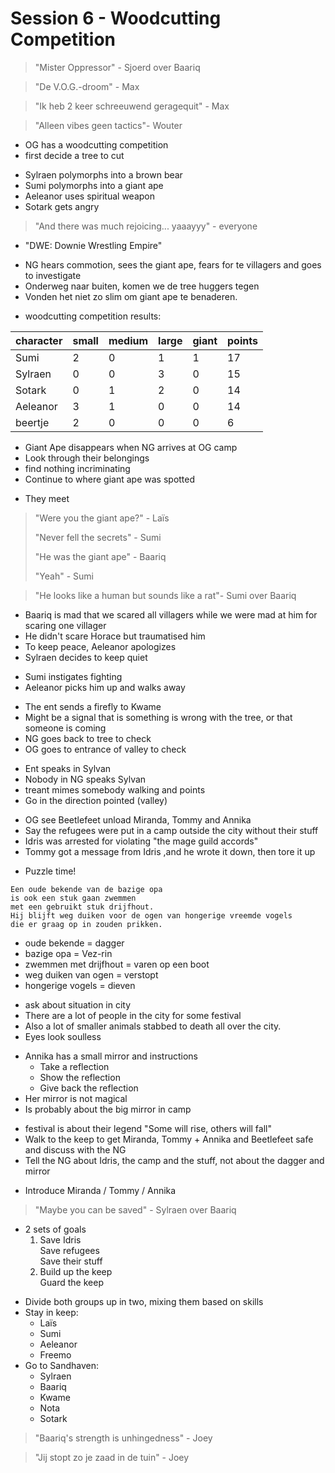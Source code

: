 # Session 6 - Woodcutting Competition

> "Mister Oppressor" - Sjoerd over Baariq

> "De V.O.G.-droom" - Max

> "Ik heb 2 keer schreeuwend geragequit" - Max

> "Alleen vibes geen tactics"- Wouter

- OG has a woodcutting competition
- first decide a tree to cut

+ Sylraen polymorphs into a brown bear
+ Sumi polymorphs into a giant ape
+ Aeleanor uses spiritual weapon
+ Sotark gets angry

> "And there was much rejoicing... yaaayyy" - everyone

+ "DWE: Downie Wrestling Empire"

- NG hears commotion, sees the giant ape, fears for te villagers and goes to investigate
- Onderweg naar buiten, komen we de tree huggers tegen
- Vonden het niet zo slim om giant ape te benaderen.

+ woodcutting competition results:

| character | small | medium | large | giant | points |
|-----------|-------|--------|-------|-------|--------|
| Sumi      | 2     | 0      | 1     | 1     | 17     |
| Sylraen   | 0     | 0      | 3     | 0     | 15     |
| Sotark    | 0     | 1      | 2     | 0     | 14     |
| Aeleanor  | 3     | 1      | 0     | 0     | 14     |
| beertje   | 2     | 0      | 0     | 0     | 6      |

- Giant Ape disappears when NG arrives at OG camp
- Look through their belongings
- find nothing incriminating
- Continue to where giant ape was spotted

+ They meet

> "Were you the giant ape?" - Laïs
>
> "Never fell the secrets" - Sumi
>
> "He was the giant ape" - Baariq
>
> "Yeah" - Sumi

> "He looks like a human but sounds like a rat"- Sumi over Baariq

- Baariq is mad that we scared all villagers while we were mad at him for scaring one villager
- He didn't scare Horace but traumatised him
- To keep peace, Aeleanor apologizes
- Sylraen decides to keep quiet

+ Sumi instigates fighting
+ Aeleanor picks him up and walks away

- The ent sends a firefly to Kwame
- Might be a signal that is something is wrong with the tree, or that someone is coming
- NG goes back to tree to check
- OG goes to entrance of valley to check

+ Ent speaks in Sylvan
+ Nobody in NG speaks Sylvan
+ treant mimes somebody walking and points
+ Go in the direction pointed (valley)

- OG see Beetlefeet unload Miranda, Tommy and Annika
- Say the refugees were put in a camp outside the city without their stuff
- Idris was arrested for violating "the mage guild accords"
- Tommy got a message from Idris ,and he wrote it down, then tore it up

+ Puzzle time!

```
Een oude bekende van de bazige opa 
is ook een stuk gaan zwemmen 
met een gebruikt stuk drijfhout.
Hij blijft weg duiken voor de ogen van hongerige vreemde vogels
die er graag op in zouden prikken.
```

- oude bekende = dagger
- bazige opa = Vez-rin
- zwemmen met drijfhout = varen op een boot
- weg duiken van ogen = verstopt
- hongerige vogels = dieven

+ ask about situation in city
+ There are a lot of people in the city for some festival
+ Also a lot of smaller animals stabbed to death all over the city.
+ Eyes look soulless

- Annika has a small mirror and instructions
    - Take a reflection
    - Show the reflection
    - Give back the reflection
- Her mirror is not magical
- Is probably about the big mirror in camp

+ festival is about their legend "Some will rise, others will fall"
+ Walk to the keep to get Miranda, Tommy + Annika and Beetlefeet safe and discuss with the NG
+ Tell the NG about Idris, the camp and the stuff, not about the dagger and mirror

- Introduce Miranda / Tommy / Annika

> "Maybe you can be saved" - Sylraen over Baariq

+ 2 sets of goals
    1. Save Idris  
       Save refugees  
       Save their stuff
    2. Build up the keep  
       Guard the keep

- Divide both groups up in two, mixing them based on skills
- Stay in keep:
    - Laïs
    - Sumi
    - Aeleanor
    - Freemo
- Go to Sandhaven:
    - Sylraen
    - Baariq
    - Kwame
    - Nota
    - Sotark

> "Baariq's strength is unhingedness" - Joey

> "Jij stopt zo je zaad in de tuin" - Joey

